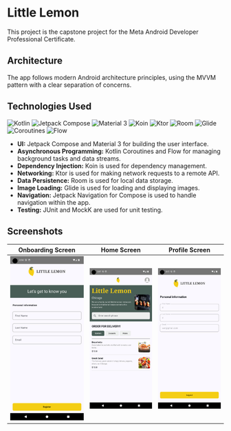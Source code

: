 # Little Lemon

This project is the capstone project for the Meta Android Developer Professional Certificate.

## Architecture

The app follows modern Android architecture principles, using the MVVM pattern with a clear separation of concerns.

## Technologies Used

![Kotlin](https://img.shields.io/badge/Kotlin-1.9.0-blue.svg?logo=kotlin)
![Jetpack Compose](https://img.shields.io/badge/Jetpack%20Compose-1.6.5-blue.svg?logo=jetpack-compose)
![Material 3](https://img.shields.io/badge/Material%203-1.2.1-blue.svg?logo=material-design)
![Koin](https://img.shields.io/badge/Koin-3.5.6-blue.svg)
![Ktor](https://img.shields.io/badge/Ktor-2.3.10-blue.svg)
![Room](https://img.shields.io/badge/Room-2.6.1-blue.svg?logo=sqlite)
![Glide](https://img.shields.io/badge/Glide-1.0.0--beta01-blue.svg)
![Coroutines](https://img.shields.io/badge/Coroutines-1.8.0-blue.svg)
![Flow](https://img.shields.io/badge/Flow-1.8.0-blue.svg)

*   **UI:** Jetpack Compose and Material 3 for building the user interface.
*   **Asynchronous Programming:** Kotlin Coroutines and Flow for managing background tasks and data streams.
*   **Dependency Injection:** Koin is used for dependency management.
*   **Networking:** Ktor is used for making network requests to a remote API.
*   **Data Persistence:** Room is used for local data storage.
*   **Image Loading:** Glide is used for loading and displaying images.
*   **Navigation:** Jetpack Navigation for Compose is used to handle navigation within the app.
*   **Testing:** JUnit and MockK are used for unit testing.

## Screenshots

| Onboarding Screen | Home Screen | Profile Screen |
| :---: | :---: | :---: |
| ![Onboarding](screenshots/Screenshot_20251013_171415.png) | ![Home](screenshots/Screenshot_20251013_171708.png) | ![Profile](screenshots/Screenshot_20251013_171728.png) |
